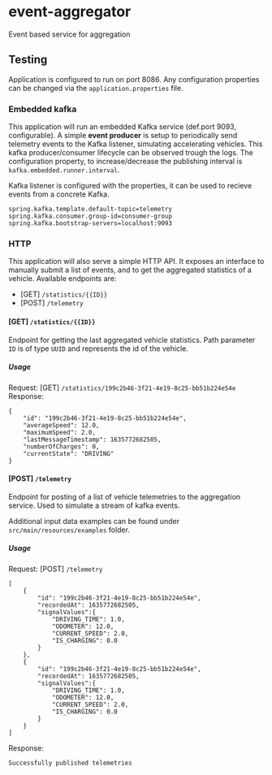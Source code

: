 # event-aggregator
Event based service for aggregation


## Testing
Application is configured to run on port 8086.
Any configuration properties can be changed via the `application.properties` file.

### Embedded kafka
This application will run an embedded Kafka service (def.port 9093, configurable). 
A simple <b>event producer</b> is setup to periodically send telemetry events to the Kafka listener, simulating accelerating vehicles.
This kafka producer/consumer lifecycle can be observed trough the logs. 
The configuration property, to increase/decrease the publishing interval is `kafka.embedded.runner.interval`.


Kafka listener is configured with the properties, it can be used to recieve events from a concrete Kafka.
```
spring.kafka.template.default-topic=telemetry
spring.kafka.consumer.group-id=consumer-group
spring.kafka.bootstrap-servers=localhost:9093
```

### HTTP
This application will also serve a simple HTTP API. It exposes an interface to manually submit a list of events, and to get the aggregated statistics of a vehicle.
Available endpoints are: 
* [GET] `/statistics/{{ID}}`
* [POST] `/telemetry`

#### [GET] `/statistics/{{ID}}`
Endpoint for getting the last aggregated vehicle statistics. Path parameter `ID` is of type `UUID` and represents the id of the vehicle. 

##### Usage
Request: [GET] `/statistics/199c2b46-3f21-4e19-8c25-bb51b224e54e`
Response:
```
{
    "id": "199c2b46-3f21-4e19-8c25-bb51b224e54e",
    "averageSpeed": 12.0,
    "maximumSpeed": 2.0,
    "lastMessageTimestamp": 1635772682505,
    "numberOfCharges": 0,
    "currentState": "DRIVING"
}
```


#### [POST] `/telemetry`
Endpoint for posting of a list of vehicle telemetries to the aggregation service. Used to simulate a stream of kafka events.

Additional input data examples can be found under `src/main/resources/examples` folder.

##### Usage
Request: [POST] `/telemetry`
```
[
    {
        "id": "199c2b46-3f21-4e19-8c25-bb51b224e54e",
        "recordedAt": 1635772682505,
        "signalValues":{
            "DRIVING_TIME": 1.0,
            "ODOMETER": 12.0,
            "CURRENT_SPEED": 2.0,
            "IS_CHARGING": 0.0
        }
    },
    {
        "id": "199c2b46-3f21-4e19-8c25-bb51b224e54e",
        "recordedAt": 1635772682505,
        "signalValues":{
            "DRIVING_TIME": 1.0,
            "ODOMETER": 12.0,
            "CURRENT_SPEED": 2.0,
            "IS_CHARGING": 0.0
        }
    }
]
```
Response:
```
Successfully published telemetries
```
